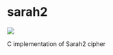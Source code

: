 # sarah2
![](https://github.com/ephraimkunz/sarah2/workflows/Build%20and%20Test/badge.svg)

C implementation of Sarah2 cipher

